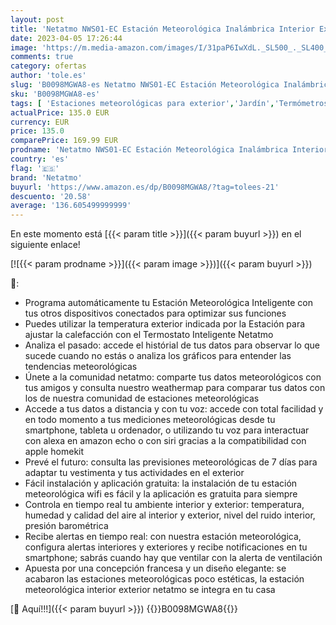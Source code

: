 ```yaml
---
layout: post
title: 'Netatmo NWS01-EC Estación Meteorológica Inalámbrica Interior Exterior Con Wifi  Compatible con Amazon Alexa y Apple HomeKit  Color Plateado  105x45x45 cm'
date: 2023-04-05 17:26:44
image: 'https://m.media-amazon.com/images/I/31paP6IwXdL._SL500_._SL400_.jpg'
comments: true
category: ofertas
author: 'tole.es'
slug: 'B0098MGWA8-es Netatmo NWS01-EC Estación Meteorológica Inalámbrica...'
sku: 'B0098MGWA8-es'
tags: [ 'Estaciones meteorológicas para exterior','Jardín','Termómetros e instrumentos meteorológicos','apple','netatmo','🇪🇸', ]
actualPrice: 135.0 EUR
currency: EUR
price: 135.0
comparePrice: 169.99 EUR
prodname: 'Netatmo NWS01-EC Estación Meteorológica Inalámbrica Interior Exterior Con Wifi  Compatible con Amazon Alexa y Apple HomeKit  Color Plateado  105x45x45 cm'
country: 'es'
flag: '🇪🇸'
brand: 'Netatmo'
buyurl: 'https://www.amazon.es/dp/B0098MGWA8/?tag=tolees-21'
descuento: '20.58'
average: '136.605499999999'
---
```


En este momento está [{{< param title >}}]({{< param buyurl >}}) en el siguiente enlace!

[![{{< param prodname >}}]({{< param image >}})]({{< param buyurl >}})

🔎:

- Programa automáticamente tu Estación Meteorológica Inteligente con tus otros dispositivos conectados para optimizar sus funciones
- Puedes utilizar la temperatura exterior indicada por la Estación para ajustar la calefacción con el Termostato Inteligente Netatmo
- Analiza el pasado: accede el histórial de tus datos para observar lo que sucede cuando no estás o analiza los gráficos para entender las tendencias meteorológicas
- Únete a la comunidad netatmo: comparte tus datos meteorológicos con tus amigos y consulta nuestro weathermap para comparar tus datos con los de nuestra comunidad de estaciones meteorológicas
- Accede a tus datos a distancia y con tu voz: accede con total facilidad y en todo momento a tus mediciones meteorológicas desde tu smartphone, tableta u ordenador, o utilizando tu voz para interactuar con alexa en amazon echo o con siri gracias a la compatibilidad con apple homekit
- Prevé el futuro: consulta las previsiones meteorológicas de 7 días para adaptar tu vestimenta y tus actividades en el exterior
- Fácil instalación y aplicación gratuita: la instalación de tu estación meteorológica wifi es fácil y la aplicación es gratuita para siempre
- Controla en tiempo real tu ambiente interior y exterior: temperatura, humedad y calidad del aire al interior y exterior, nivel del ruido interior, presión barométrica
- Recibe alertas en tiempo real: con nuestra estación meteorológica, configura alertas interiores y exteriores y recibe notificaciones en tu smartphone; sabrás cuando hay que ventilar con la alerta de ventilación
- Apuesta por una concepción francesa y un diseño elegante: se acabaron las estaciones meteorológicas poco estéticas, la estación meteorológica interior exterior netatmo se integra en tu casa

[🛒 Aquí!!!]({{< param buyurl >}})
{{<world>}}B0098MGWA8{{</world>}}

